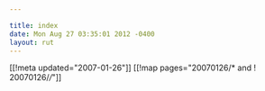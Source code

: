 ```yaml
---

title: index
date: Mon Aug 27 03:35:01 2012 -0400
layout: rut
---
```


[[!meta updated="2007-01-26"]]
[[!map pages="20070126/* and ! 20070126/*/*"]]
